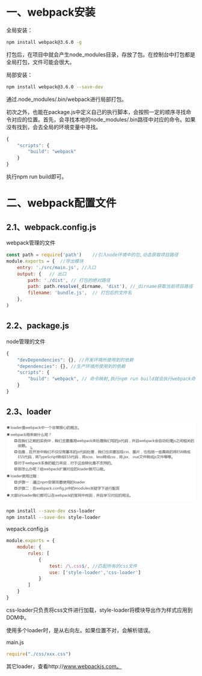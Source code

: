# 一、webpack安装

全局安装：

```bash
npm install webpack@3.6.0 -g
```

打包后，在项目中就会产生node_modules目录，存放了包。在控制台中打包都是全局打包，文件可能会很大。



局部安装：

```bash
npm install webpack@3.6.0 --save-dev
```

通过.node_modules/.bin/webpack进行局部打包。



初次之外，也能在package.js中定义自己的执行脚本，会按照一定的顺序寻找命令对应的位置。首先，会寻找本地的node_modules/.bin路径中对应的命令。如果没有找到，会去全局的环境变量中寻找。

```js
{
    "scripts": {
        "build": "webpack"
    }
}
```

执行npm run build即可。



# 二、webpack配置文件

## 2.1、webpack.config.js

webpack管理的文件

```js
const path = require('path')	//引入node环境中的包,动态获取项目路径
module.exports = {	//导出模块
    entry: './src/main.js', //入口
    output: {	// 出口
        path: './dist',	// 打包的绝对路径
        path: path.resolve(_dirname, 'dist'), //_dirname获取当前项目路径
        filename: 'bundle.js', 	// 打包后的文件名
    }, 
)
```

## 2.2、package.js

node管理的文件

```js
{
    "devDependencies": {}, //开发环境所使用到的依赖
    "dependencies": {},	//生产环境所使用到的依赖
    "scripts": {
        "build": "webpack", // 命令映射,执行npm run build就会执行webpack命令
    }
}
```



## 2.3、loader

![](assert/image-20201124204651067.png)

```bash
npm install --save-dev css-loader
npm install --save-dev style-loader
```

wepack.config.js

```js
module.exports = {
    module: {
        rules: [
            {
                test: /\.css$/, //匹配所有的css文件
                use: ['style-loader','css-loader']
            }
        ]
    }
}
```

css-loader只负责将css文件进行加载，style-loader将模块导出作为样式应用到DOM中。

使用多个loader时，是从右向左。如果位置不对，会解析错误。

main.js

```js
require("./css/xxx.css")
```

其它loader，查看http://www.webpackjs.com。